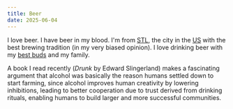 ```yaml
---
title: Beer
date: 2025-06-04
---
```

I love beer. I have beer in my blood. I'm from [STL](/st-louis), the city in the [US](/united-states) with the best brewing tradition (in my very biased opinion). I love drinking beer with my [best buds](/best-buds) and my family.

A book I read recently (*Drunk* by Edward Slingerland) makes a fascinating argument that alcohol was basically the reason humans settled down to start farming, since alcohol improves human creativity by lowering inhibitions, leading to better cooperation due to trust derived from drinking rituals, enabling humans to build larger and more successful communities.
